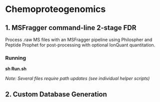 # Chemoproteogenomics
## 1. MSFragger command-line 2-stage FDR 

 Process .raw MS files with an MSFragger pipeline using Philospher and Peptide Prophet for post-processing with optional IonQuant quantitation.

### Running

__sh Run.sh__
 
_Note: Several files require path updates (see individual helper scripts)_

## 2. Custom Database Generation
